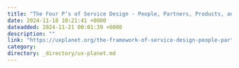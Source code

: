 ```yaml
---
title: "The Four P’s of Service Design - People, Partners, Products, and Processes"
date: 2024-11-18 10:21:41 +0000
dateadded: 2024-11-21 00:01:39 +0000
description: ""
link: "https://uxplanet.org/the-framework-of-service-design-people-partners-products-and-processes-3b0ff8f5ee9b?source=rss----819cc2aaeee0---4"
category:
directory: _directory/ux-planet.md
---
```

